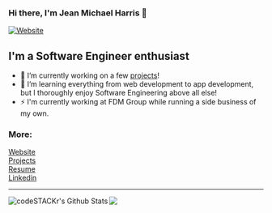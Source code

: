 ### Hi there, I'm Jean Michael Harris 👋

[![Website](https://img.shields.io/website?label=jean.charlottedigitaldesign.com&style=for-the-badge&url=https%3A%2F%2Fjean.charlottedigitaldesign.com)](https://jean.charlottedigitaldesign.com)

## I'm a Software Engineer enthusiast

- 🔭 I’m currently working on a few [projects][website2]!
- 🌱 I’m learning everything from web development to app development, but I thoroughly enjoy Software Engineering above all else!
- ⚡ I'm currently working at FDM Group while running a side business of my own.

### More:

[Website][website]
<br />
[Projects][website2]
<br />
[Resume][website3]
<br />
[Linkedin][linkedin]
<br />

---

  <img align="left" alt="codeSTACKr's Github Stats" src="https://github-readme-stats.codestackr.vercel.app/api?username=SoftwareEngineerJeanHarris&show_icons=true&hide_border=true" />
  <picture>
    <source
      srcset="https://github-readme-stats.vercel.app/api?username=anuraghazra&show_icons=true&theme=dark"
      media="(prefers-color-scheme: dark)"
    />
    <source
      srcset="https://github-readme-stats.vercel.app/api?username=anuraghazra&show_icons=true"
      media="(prefers-color-scheme: light), (prefers-color-scheme: no-preference)"
    />
    <img src="https://github-readme-stats.vercel.app/api?username=anuraghazra&show_icons=true" />
  </picture>

[website]: https://jean.charlottedigitaldesign.com
[website2]: https://jean.charlottedigitaldesign.com/projects
[website3]: https://jean.charlottedigitaldesign.com/wp-content/uploads/2020/09/Resume.pdf
[linkedin]: https://www.linkedin.com/in/jean-michael-harris/
